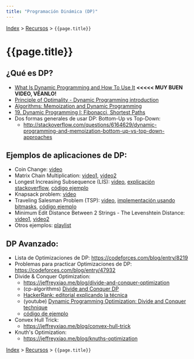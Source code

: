 ```yaml
---
title: "Programación Dinámica (DP)"
---
```

[Index](../index) > [Recursos](resources) > ```{{page.title}}```

# {{page.title}}

## ¿Qué es DP?
- [What Is Dynamic Programming and How To Use It](https://www.youtube.com/watch?v=vYquumk4nWw) **\<\<\<\<\< MUY BUEN VIDEO, VÉANLO!**
- [Principle of Optimality - Dynamic Programming introduction](https://www.youtube.com/watch?v=5dRGRueKU3M)  
- [Algorithms: Memoization and Dynamic Programming](https://www.youtube.com/watch?v=P8Xa2BitN3I)
- [19. Dynamic Programming I: Fibonacci, Shortest Paths](https://www.youtube.com/watch?v=OQ5jsbhAv_M)
- Dos formas generales de usar DP: Bottom-Up vs Top-Down:
  - <http://stackoverflow.com/questions/6164629/dynamic-programming-and-memoization-bottom-up-vs-top-down-approaches>

## Ejemplos de aplicaciones de DP:
- Coin Change: [video](https://youtu.be/jaNZ83Q3QGc)
- Matrix Chain Multiplication: [video1](https://youtu.be/prx1psByp7U), [video2](https://youtu.be/eKkXU3uu2zk)
- Longest Increasing Subsequence (LIS): [video](https://youtu.be/fV-TF4OvZpk), [explicación stackoverflow](https://stackoverflow.com/questions/2631726/how-to-determine-the-longest-increasing-subsequence-using-dynamic-programming), [código ejemplo](https://github.com/PabloMessina/Competitive-Programming-Material/blob/master/Dynamic_Programming/LIS.cpp)
- Knapsack problem: [video](https://youtu.be/nLmhmB6NzcM)
- Traveling Salesman Problem (TSP): [video](https://youtu.be/XaXsJJh-Q5Y), [implementación usando bitmasks](https://www.geeksforgeeks.org/bitmasking-dynamic-programming-set-2-tsp/), [código ejemplo](https://github.com/PabloMessina/Competitive-Programming-Material/blob/master/Dynamic_Programming/TSP.cpp)
- Minimum Edit Distance Between 2 Strings - The Levenshtein Distance: [video1](https://youtu.be/Xxx0b7djCrs), [video2](https://youtu.be/MiqoA-yF-0M)
- Otros ejemplos: [playlist](https://www.youtube.com/watch?v=8LusJS5-AGo&list=PLrmLmBdmIlpsHaNTPP_jHHDx_os9ItYXr)

## DP Avanzado: 
- Lista de Optimizaciones de DP: <https://codeforces.com/blog/entry/8219>
- Problemas para practicar Optimizaciones de DP: <https://codeforces.com/blog/entry/47932>
- Divide & Conquer Optimization:
    - <https://jeffreyxiao.me/blog/divide-and-conquer-optimization>
    - (cp-algorithms) [Divide and Conquer DP](https://cp-algorithms.com/dynamic_programming/divide-and-conquer-dp.html)
    - [HackerRank: editorial explicando la técnica](https://www.hackerrank.com/contests/ioi-2014-practice-contest-2/challenges/guardians-lunatics-ioi14/editorial)
    - (youtube) [Dynamic Programming Optimization: Divide and Conquer technique](https://www.youtube.com/watch?v=wLXEWuDWnzI)
    - [código de ejemplo](https://github.com/PabloMessina/Competitive-Programming-Material/blob/master/Dynamic_Programming/Divide%26ConquerOptimization.cpp)    
- Convex Hull Trick:
    - <https://jeffreyxiao.me/blog/convex-hull-trick>
- Knuth's Optimization:
    - <https://jeffreyxiao.me/blog/knuths-optimization>

[Index](../index) > [Recursos](resources) > ```{{page.title}}```
